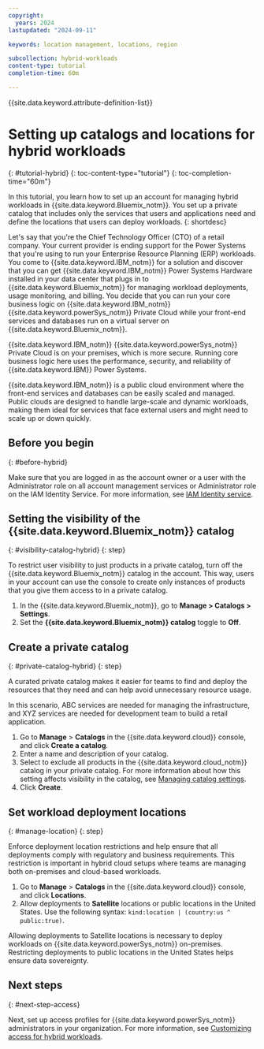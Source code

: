 ```yaml
---
copyright:
  years: 2024
lastupdated: "2024-09-11"

keywords: location management, locations, region

subcollection: hybrid-workloads
content-type: tutorial
completion-time: 60m

---
```


{{site.data.keyword.attribute-definition-list}}

# Setting up catalogs and locations for hybrid workloads
{: #tutorial-hybrid}
{: toc-content-type="tutorial"}
{: toc-completion-time="60m"}

In this tutorial, you learn how to set up an account for managing hybrid workloads in {{site.data.keyword.Bluemix_notm}}. You set up a private catalog that includes only the services that users and applications need and define the locations that users can deploy workloads.
{: shortdesc}

Let's say that you're the Chief Technology Officer (CTO) of a retail company. Your current provider is ending support for the Power Systems that you're using to run your Enterprise Resource Planning (ERP) workloads. You come to {{site.data.keyword.IBM_notm}} for a solution and discover that you can get {{site.data.keyword.IBM_notm}} Power Systems Hardware installed in your data center that plugs in to {{site.data.keyword.Bluemix_notm}} for managing workload deployments, usage monitoring, and billing. You decide that you can run your core business logic on {{site.data.keyword.IBM_notm}} {{site.data.keyword.powerSys_notm}} Private Cloud while your front-end services and databases run on a virtual server on {{site.data.keyword.Bluemix_notm}}.

{{site.data.keyword.IBM_notm}} {{site.data.keyword.powerSys_notm}} Private Cloud is on your premises, which is more secure. Running core business logic here uses the performance, security, and reliability of {{site.data.keyword.IBM}} Power Systems.

{{site.data.keyword.IBM_notm}} is a public cloud environment where the front-end services and databases can be easily scaled and managed. Public clouds are designed to handle large-scale and dynamic workloads, making them ideal for services that face external users and might need to scale up or down quickly.

## Before you begin
{: #before-hybrid}

Make sure that you are logged in as the account owner or a user with the Administrator role on all account management services or Administrator role on the IAM Identity Service. For more information, see [IAM Identity service](/docs/account?topic=account-account-services#identity-service-account-management).

## Setting the visibility of the {{site.data.keyword.Bluemix_notm}} catalog
{: #visibility-catalog-hybrid}
{: step}

To restrict user visibility to just products in a private catalog, turn off the {{site.data.keyword.Bluemix_notm}} catalog in the account. This way, users in your account can use the console to create only instances of products that you give them access to in a private catalog.

1. In the {{site.data.keyword.Bluemix_notm}}, go to **Manage > Catalogs > Settings**.
1. Set the **{{site.data.keyword.Bluemix_notm}} catalog** toggle to **Off**.

## Create a private catalog
{: #private-catalog-hybrid}
{: step}

A curated private catalog makes it easier for teams to find and deploy the resources that they need and can help avoid unnecessary resource usage.

In this scenario, ABC services are needed for managing the infrastructure, and XYZ services are needed for development team to build a retail application.

1. Go to **Manage** > **Catalogs** in the {{site.data.keyword.cloud}} console, and click **Create a catalog**.
1. Enter a name and description of your catalog.
1. Select to exclude all products in the {{site.data.keyword.cloud_notm}} catalog in your private catalog. For more information about how this setting affects visibility in the catalog, see [Managing catalog settings](/docs/account?topic=account-filter-account&interface=ui).
1. Click **Create**.

## Set workload deployment locations
{: #manage-location}
{: step}

Enforce deployment location restrictions and help ensure that all deployments comply with regulatory and business requirements. This restriction is important in hybrid cloud setups where teams are managing both on-premises and cloud-based workloads.

1. Go to **Manage** > **Catalogs** in the {{site.data.keyword.cloud}} console, and click **Locations**.
1. Allow deployments to **Satellite** locations or public locations in the United States. Use the following syntax: `kind:location | (country:us ^ public:true)`.

Allowing deployments to Satellite locations is necessary to deploy workloads on {{site.data.keyword.powerSys_notm}} on-premises. Restricting deployments to public locations in the United States helps ensure data sovereignty.

## Next steps
{: #next-step-access}

Next, set up access profiles for {{site.data.keyword.powerSys_notm}} administrators in your organization. For more information, see [Customizing access for hybrid workloads](/docs-draft/hybrid-workloads?topic=hybrid-workloads-access-tutorial-hybrid).
